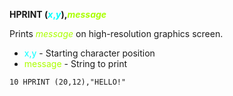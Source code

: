 **HPRINT (<span style="color:#00FFFF;">*x*,*y*</span>),<span style="color:#AAFF00;">*message*</span>**

Prints <span style="color:#AAFF00;">*message*</span> on high-resolution graphics screen.

- <span style="color:#00FFFF;">x,y</span> - Starting character position
- <span style="color:#AAFF00;">message</span> - String to print

```ecb2
10 HPRINT (20,12),"HELLO!"
```
